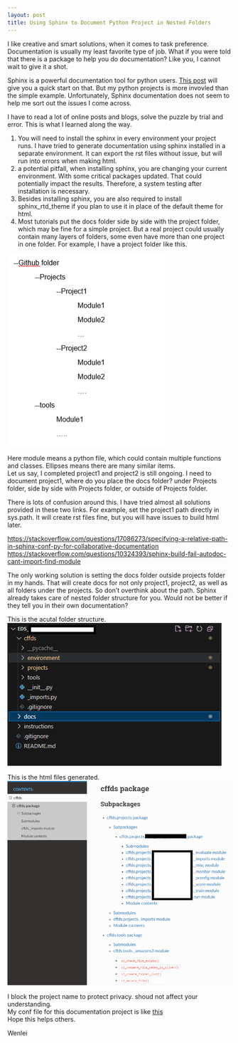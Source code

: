 ```yaml
---
layout: post
title: Using Sphinx to Document Python Project in Nested Folders
---
```


I like creative and smart solutions, when it comes to task preference. Documentation is usually my least favorite type of job. What if you were told that there is a package to help you do documentation? Like you, I cannot wait to give it a shot.   

Sphinx is a powerful documentation tool for python users. [This post](https://towardsdatascience.com/documenting-python-code-with-sphinx-554e1d6c4f6d/) will give you a quick start on that.  But my python projects is more invovled than the simple example. Unfortunately, Sphinx documentation does not seem to help me sort out the issues I come across.  

I have to read a lot of online posts and blogs, solve the puzzle by trial and error. This is what I learned along the way.    

1. You will need to install the sphinx in every environment your project runs. I have tried to generate documentation using sphinx installed in a separate environment. It can export the rst files without issue, but will run into errors when making html.  
2. a potential pitfall, when installing sphinx, you are changing your current environment. With some critical packages updated. That could potentially impact the results. Therefore, a system testing after installation is necessary.  
3. Besides installing sphinx, you are also required to install sphinx_rtd_theme if you plan to use it in place of the default theme for html.  
4. Most tutorials put the docs folder side by side with the project folder, which may be fine for a simple project. But a real project could usually contain many layers of folders, some even have more than one project in one folder. For example, I have a project folder like this.  
<img src="/images/blog66/folder_structure.png">   

Here module means a python file, which could contain multiple functions and classes. Ellipses means there are many similar items.   
Let us say, I completed project1 and project2 is still ongoing. I need to document project1, where do you place the docs folder?  under Projects folder, side by side with Projects folder, or outside of Projects folder.  

There is lots of confusion around this. I have tried almost all solutions provided in these two links. For example, set the project1 path directly in sys.path. It will create rst files fine, but you will have issues to build html later.  

<https://stackoverflow.com/questions/17086273/specifying-a-relative-path-in-sphinx-conf-py-for-collaborative-documentation>  
<https://stackoverflow.com/questions/10324393/sphinx-build-fail-autodoc-cant-import-find-module>  

The only working solution is setting the docs folder outside projects folder in my hands. That will create docs for not only project1, project2, as well as all folders under the projects. So don’t overthink about the path. Sphinx already takes care of nested folder structure for you. Would not be better if they tell you in their own documentation?  

This is the acutal folder structure.  
<img src="/images/blog66/folder_structure2.PNG">     

This is the html files generated.  
<img src="/images/blog66/output_doc_structure.PNG">   

I block the project name to protect privacy. shoud not affect your understanding.     
My conf file for this documentation project is like [this](/Files/conf.py)   
Hope this helps others.   

Wenlei





